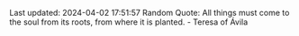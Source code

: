Last updated: 2024-04-02 17:51:57
Random Quote: All things must come to the soul from its roots, from where it is planted. - Teresa of Ávila